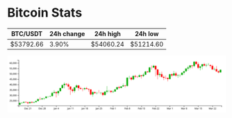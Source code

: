 # Bitcoin Stats

BTC/USDT|24h change|24h high|24h low|
|---|---|---|---|
|$53792.66|3.90%|$54060.24|$51214.60|

<img src="./chart.svg">
